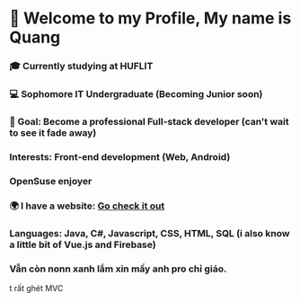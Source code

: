 # 👋 Welcome to my Profile, My name is Quang
### 🎓 Currently studying at HUFLIT
### 💻 Sophomore IT Undergraduate (Becoming Junior soon)
### 🏁 Goal: Become a professional Full-stack developer (can't wait to see it fade away)
### Interests: Front-end development (Web, Android)
### OpenSuse enjoyer
### 🌍 I have a website: [Go check it out](https://fowardslash.github.io)
### Languages: Java, C#, Javascript, CSS, HTML, SQL (i also know a little bit of Vue.js and Firebase)
### Vẫn còn nonn xanh lắm xin mấy anh pro chỉ giáo.
t rất ghét MVC
